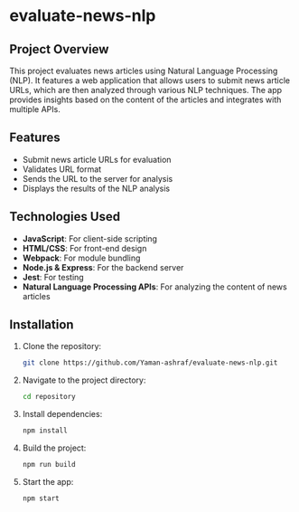 # evaluate-news-nlp

## Project Overview

This project evaluates news articles using Natural Language Processing (NLP). It features a web application that allows users to submit news article URLs, which are then analyzed through various NLP techniques. The app provides insights based on the content of the articles and integrates with multiple APIs.

## Features

-   Submit news article URLs for evaluation
-   Validates URL format
-   Sends the URL to the server for analysis
-   Displays the results of the NLP analysis

## Technologies Used

-   **JavaScript**: For client-side scripting
-   **HTML/CSS**: For front-end design
-   **Webpack**: For module bundling
-   **Node.js & Express**: For the backend server
-   **Jest**: For testing
-   **Natural Language Processing APIs**: For analyzing the content of news articles

## Installation

1. Clone the repository:

    ```bash
    git clone https://github.com/Yaman-ashraf/evaluate-news-nlp.git
    ```

2. Navigate to the project directory:

    ```bash
    cd repository
    ```

3. Install dependencies:

    ```bash
    npm install
    ```

4. Build the project:

    ```bash
    npm run build
    ```

5. Start the app:

    ```bash
    npm start
    ```